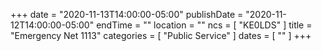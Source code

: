 +++
date = "2020-11-13T14:00:00-05:00"
publishDate = "2020-11-12T14:00:00-05:00"
endTime = ""
location = ""
ncs = [ "KE0LDS" ]
title = "Emergency Net 1113"
categories = [ "Public Service" ]
dates = [ "" ]
+++
